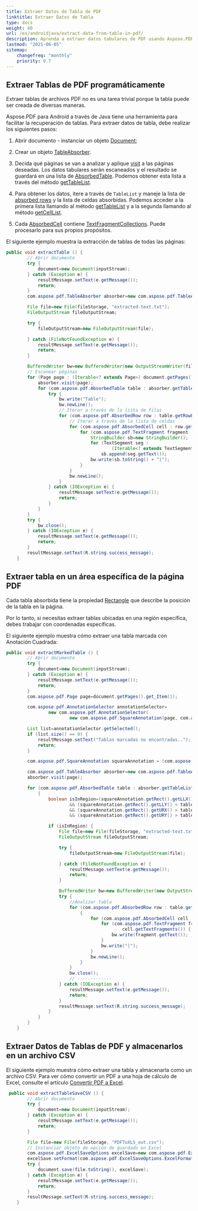 ```yaml
---
title: Extraer Datos de Tabla de PDF
linktitle: Extraer Datos de Tabla
type: docs
weight: 40
url: /es/androidjava/extract-data-from-table-in-pdf/
description: Aprenda a extraer datos tabulares de PDF usando Aspose.PDF para Android a través de Java.
lastmod: "2021-06-05"
sitemap:
    changefreq: "monthly"
    priority: 0.7
---
```


## Extraer Tablas de PDF programáticamente

Extraer tablas de archivos PDF no es una tarea trivial porque la tabla puede ser creada de diversas maneras.

Aspose.PDF para Android a través de Java tiene una herramienta para facilitar la recuperación de tablas. Para extraer datos de tabla, debe realizar los siguientes pasos:

1. Abrir documento - instanciar un objeto [Document](https://reference.aspose.com/pdf/java/com.aspose.pdf/Document);
2. Crear un objeto [TableAbsorber](https://reference.aspose.com/pdf/java/com.aspose.pdf/tableabsorber).

1. Decida qué páginas se van a analizar y aplique [visit](https://reference.aspose.com/pdf/java/com.aspose.pdf/TableAbsorber#visit-com.aspose.pdf.Page-) a las páginas deseadas. Los datos tabulares serán escaneados y el resultado se guardará en una lista de [AbsorbedTable](https://reference.aspose.com/pdf/java/com.aspose.pdf/AbsorbedTable). Podemos obtener esta lista a través del método [getTableList](https://reference.aspose.com/pdf/java/com.aspose.pdf/TableAbsorber#getTableList--).

1. Para obtener los datos, itere a través de `TableList` y maneje la lista de [absorbed rows](https://reference.aspose.com/pdf/java/com.aspose.pdf/AbsorbedRow) y la lista de celdas absorbidas. Podemos acceder a la primera lista llamando al método [getTableList](https://reference.aspose.com/pdf/java/com.aspose.pdf/TableAbsorber#getTableList--) y a la segunda llamando al método [getCellList](https://reference.aspose.com/pdf/java/com.aspose.pdf/AbsorbedRow#getCellList--).

1. Cada [AbsorbedCell](https://reference.aspose.com/pdf/java/com.aspose.pdf/AbsorbedCell) contiene [TextFragmentCollections](https://reference.aspose.com/pdf/java/com.aspose.pdf/TextFragmentCollection). Puede procesarlo para sus propios propósitos.

El siguiente ejemplo muestra la extracción de tablas de todas las páginas:

```java
public void extractTable () {
        // Abrir documento
        try {
            document=new Document(inputStream);
        } catch (Exception e) {
            resultMessage.setText(e.getMessage());
            return;
        }
        com.aspose.pdf.TableAbsorber absorber=new com.aspose.pdf.TableAbsorber();

        File file=new File(fileStorage, "extracted-text.txt");
        FileOutputStream fileOutputStream;

        try {
            fileOutputStream=new FileOutputStream(file);

        } catch (FileNotFoundException e) {
            resultMessage.setText(e.getMessage());
            return;
        }

        BufferedWriter bw=new BufferedWriter(new OutputStreamWriter(fileOutputStream));
        // Escanear páginas
        for (Page page : (Iterable<? extends Page>) document.getPages()) {
            absorber.visit(page);
            for (com.aspose.pdf.AbsorbedTable table : absorber.getTableList()) {
                try {
                    bw.write("Table");
                    bw.newLine();
                    // Iterar a través de la lista de filas
                    for (com.aspose.pdf.AbsorbedRow row : table.getRowList()) {
                        // Iterar a través de la lista de celdas
                        for (com.aspose.pdf.AbsorbedCell cell : row.getCellList()) {
                            for (com.aspose.pdf.TextFragment fragment : cell.getTextFragments()) {
                                StringBuilder sb=new StringBuilder();
                                for (TextSegment seg :
                                        (Iterable<? extends TextSegment>) fragment.getSegments())
                                    sb.append(seg.getText());
                                bw.write(sb.toString() + "|");
                            }
                        }
                        bw.newLine();
                    }
                } catch (IOException e) {
                    resultMessage.setText(e.getMessage());
                    return;
                }
            }
        }
        try {
            bw.close();
        } catch (IOException e) {
            resultMessage.setText(e.getMessage());
            return;
        }
        resultMessage.setText(R.string.success_message);
    }
```


## Extraer tabla en un área específica de la página PDF

Cada tabla absorbida tiene la propiedad [Rectangle](https://reference.aspose.com/pdf/java/aspose.pdf.text/absorbedtable/properties/rectangle) que describe la posición de la tabla en la página.

Por lo tanto, si necesitas extraer tablas ubicadas en una región específica, debes trabajar con coordenadas específicas.

El siguiente ejemplo muestra cómo extraer una tabla marcada con Anotación Cuadrada:

```java
public void extractMarkedTable () {
        // Abrir documento
        try {
            document=new Document(inputStream);
        } catch (Exception e) {
            resultMessage.setText(e.getMessage());
            return;
        }
        com.aspose.pdf.Page page=document.getPages().get_Item(1);

        com.aspose.pdf.AnnotationSelector annotationSelector=
                new com.aspose.pdf.AnnotationSelector(
                        new com.aspose.pdf.SquareAnnotation(page, com.aspose.pdf.Rectangle.getTrivial()));

        List list=annotationSelector.getSelected();
        if (list.size() == 0) {
            resultMessage.setText("Tablas marcadas no encontradas..");
            return;
        }

        com.aspose.pdf.SquareAnnotation squareAnnotation = (com.aspose.pdf.SquareAnnotation) list.get(0);

        com.aspose.pdf.TableAbsorber absorber=new com.aspose.pdf.TableAbsorber();
        absorber.visit(page);

        for (com.aspose.pdf.AbsorbedTable table : absorber.getTableList()) {
            {
                boolean isInRegion=(squareAnnotation.getRect().getLLX() < table.getRectangle().getLLX())
                        && (squareAnnotation.getRect().getLLY() < table.getRectangle().getLLY())
                        && (squareAnnotation.getRect().getURX() > table.getRectangle().getURX())
                        && (squareAnnotation.getRect().getURY() > table.getRectangle().getURY());

                if (isInRegion) {
                    File file=new File(fileStorage, "extracted-text.txt");
                    FileOutputStream fileOutputStream;

                    try {
                        fileOutputStream=new FileOutputStream(file);

                    } catch (FileNotFoundException e) {
                        resultMessage.setText(e.getMessage());
                        return;
                    }

                    BufferedWriter bw=new BufferedWriter(new OutputStreamWriter(fileOutputStream));
                    try {
                        //Analizar tabla
                        for (com.aspose.pdf.AbsorbedRow row : table.getRowList()) {
                            {
                                for (com.aspose.pdf.AbsorbedCell cell : row.getCellList()) {
                                    for (com.aspose.pdf.TextFragment fragment :
                                            cell.getTextFragments()) {
                                        bw.write(fragment.getText());
                                    }
                                    bw.write("|");
                                }
                                bw.newLine();
                            }
                        }
                        bw.close();
                        // -------------
                    } catch (IOException e) {
                        resultMessage.setText(e.getMessage());
                        return;
                    }
                    resultMessage.setText(R.string.success_message);
                }
            }
        }
    }
```


## Extraer Datos de Tablas de PDF y almacenarlos en un archivo CSV

El siguiente ejemplo muestra cómo extraer una tabla y almacenarla como un archivo CSV. Para ver cómo convertir un PDF a una hoja de cálculo de Excel, consulte el artículo [Convertir PDF a Excel](/pdf/es/java/convert-pdf-to-excel/).

```java
 public void extractTableSaveCSV () {
        // Abrir documento
        try {
            document=new Document(inputStream);
        } catch (Exception e) {
            resultMessage.setText(e.getMessage());
            return;
        }

        File file=new File(fileStorage, "PDFToXLS_out.csv");
        // Instanciar objeto de opción de guardado en Excel
        com.aspose.pdf.ExcelSaveOptions excelSave=new com.aspose.pdf.ExcelSaveOptions();
        excelSave.setFormat(com.aspose.pdf.ExcelSaveOptions.ExcelFormat.CSV);
        try {
            document.save(file.toString(), excelSave);
        } catch (Exception e) {
            resultMessage.setText(e.getMessage());
            return;
        }
        resultMessage.setText(R.string.success_message);
    }
```